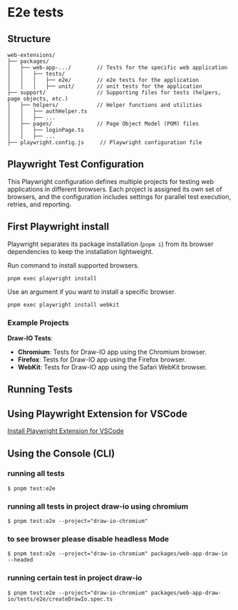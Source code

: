 # E2e tests

## Structure

```plaintext
web-extensions/
├── packages/
│   ├── web-app-.../        // Tests for the specific web application
│   │   ├── tests/
│   │   │   ├── e2e/        // e2e tests for the application
│   │   │   ├── unit/       // unit tests for the application
├── support/                // Supporting files for tests (helpers, page objects, etc.)
│   ├── helpers/            // Helper functions and utilities
│   │   ├── authHelper.ts
│   │   ├── ...
│   ├── pages/              // Page Object Model (POM) files
│   │   ├── loginPage.ts
│   │   ├── ...
├── playwright.config.js     // Playwright configuration file
```

## Playwright Test Configuration

This Playwright configuration defines multiple projects for testing web applications in different browsers. Each project is assigned its own set of browsers, and the configuration includes settings for parallel test execution, retries, and reporting.

## First Playwright install

Playwright separates its package installation (`pnpm i`) from its browser dependencies to keep the installation lightweight.

Run command to install supported browsers.

```shell
pnpm exec playwright install
```

Use an argument if you want to install a specific browser.

```shell
pnpm exec playwright install webkit
```

### Example Projects

**Draw-IO Tests**:

- **Chromium**: Tests for Draw-IO app using the Chromium browser.
- **Firefox**: Tests for Draw-IO app using the Firefox browser.
- **WebKit**: Tests for Draw-IO app using the Safari WebKit browser.

## Running Tests

## Using Playwright Extension for VSCode

[Install Playwright Extension for VSCode](vscode:extension/ms-playwright.playwright)

## Using the Console (CLI)

### running all tests

```shell
$ pnpm test:e2e
```

### running all tests in project draw-io using chromium

```shell
$ pnpm test:e2e --project="draw-io-chromium"
```

### to see browser please disable headless Mode

```shell
$ pnpm test:e2e --project="draw-io-chromium" packages/web-app-draw-io --headed
```

### running certain test in project draw-io

```shell
$ pnpm test:e2e --project="draw-io-chromium" packages/web-app-draw-io/tests/e2e/createDrawIo.spec.ts
```
